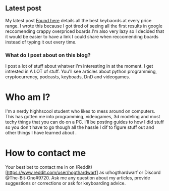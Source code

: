 ## Latest post

My latest post [Found here](https://h9839.github.io/test/kb) details all the best keybaords at every price range. I wrote this because I got tired of seeing all the first results in google reccomending crappy overpriced boards.I'm also very lazy so I decided that it would be easier to have a link I could share when reccomending boards instead of typing it out every time. 


### What do I post about on this blog?

I post a lot of stuff about whatver i'm interesting in at the moment. I get intrested in A LOT of stuff. You'll see articles about python programming, cryptocurrency, podcasts, keyboads, DnD and videogames. 

# Who am I?

I'm a nerdy highhscool student who likes to mess around on computers. This has gotten me into programming, videogames, 3d modeling and most techy things that you can do on a PC. I'll be posting guides to how I did stuff so you don't have to go though all the hassle I dif to figure stuff out and other things I have learned about .

# How to contact me

Your best bet to contact me in on (Reddit)[https://www.reddit.com/user/hogthardwarf] as u/hogthardwarf or Discord @The-Bit-One#9720. Ask me any question about my articles, provide suggestions or corrections or ask for keyboarding advice.
